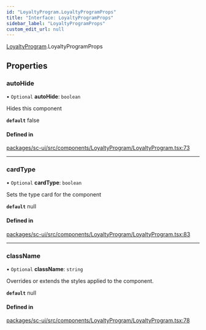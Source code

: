 ```yaml
---
id: "LoyaltyProgram.LoyaltyProgramProps"
title: "Interface: LoyaltyProgramProps"
sidebar_label: "LoyaltyProgramProps"
custom_edit_url: null
---
```


[LoyaltyProgram](../modules/LoyaltyProgram).LoyaltyProgramProps

## Properties

### autoHide

• `Optional` **autoHide**: `boolean`

Hides this component

**`default`** false

#### Defined in

[packages/sc-ui/src/components/LoyaltyProgram/LoyaltyProgram.tsx:73](https://github.com/selfcommunity/community-ui/blob/009afd8/packages/sc-ui/src/components/LoyaltyProgram/LoyaltyProgram.tsx#L73)

___

### cardType

• `Optional` **cardType**: `boolean`

Sets the type card for the component

**`default`** null

#### Defined in

[packages/sc-ui/src/components/LoyaltyProgram/LoyaltyProgram.tsx:83](https://github.com/selfcommunity/community-ui/blob/009afd8/packages/sc-ui/src/components/LoyaltyProgram/LoyaltyProgram.tsx#L83)

___

### className

• `Optional` **className**: `string`

Overrides or extends the styles applied to the component.

**`default`** null

#### Defined in

[packages/sc-ui/src/components/LoyaltyProgram/LoyaltyProgram.tsx:78](https://github.com/selfcommunity/community-ui/blob/009afd8/packages/sc-ui/src/components/LoyaltyProgram/LoyaltyProgram.tsx#L78)

